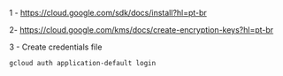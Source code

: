 1 - https://cloud.google.com/sdk/docs/install?hl=pt-br

2- https://cloud.google.com/kms/docs/create-encryption-keys?hl=pt-br

3 - Create credentials file
```
gcloud auth application-default login
```